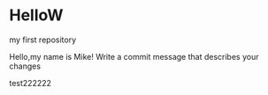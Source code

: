 # HelloW
my first repository

Hello,my name is Mike!
Write a commit message that describes your changes

test222222
